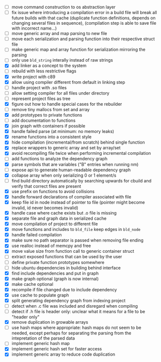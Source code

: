 - [ ] move command construction to os abstraction layer
- [ ] fix issue where introducing a compilation error in a build file will break all future builds with that cache (duplicate function definitions, depends on changing several files in sequence), (compilation step is able to save file with incorrect name...)
- [ ] move generic array and map parsing to new file
- [ ] move each serialization and parsing function into their respective struct file
- [ ] make generic map and array function for serialization mirroring the parsing
- [ ] only use `bld_string` interally instead of raw strings
- [x] add linker as a concept to the system
- [ ] rebuild with less restrictive flags
- [x] write project with c89
- [x] allow using compiler different from default in linking step
- [ ] handle project with .so files
- [ ] allow setting compiler for all files under directory
- [ ] represent project files as tree
- [x] figure out how to handle special cases for the rebuilder
- [ ] remove tiny mallocs from set and array
- [x] add prototypes to private functions
- [ ] add documentation to functions
- [x] join graph with containers if possible
- [x] handle failed parse (at minimum: no memory leaks)
- [x] rename functions into a consistent style
- [x] hide compilation (incremental/from scratch) behind single function
- [x] replace wrappers to generic array and set by array/set
- [x] avoid recompiling file twice when performing incremental compilation
- [ ] add functions to analyze the dependency graph
- [x] parse symbols that are variables ("B" entries when running nm)
- [ ] expose api to generate human-readable dependency graph
- [x] collapse array when only serializing 0 or 1 element/s
- [ ] find build directory automatically by searching upwards for cbuild and verify that correct files are present
- [x] use prefix on functions to avoid collisions
- [x] handle forward declarations of compiler associated with file
- [x] keep file id in node instead of pointer to file (pointer might become invalid, id never becomes invalid)
- [x] handle case where cache exists but .o file is missing
- [x] separate file and graph data in serialized cache
- [x] move compilation of project to different file
- [x] move functions and includes to `bld_file` keep edges in `bld_node`
- [x] handle failed compilation
- [x] make sure no path separator is passed when removing file ending
- [x] use realloc instead of memcpy and free
- [x] move value size from function call to generic container struct
- [ ] extract exposed functions that can be used by the user
- [ ] define private function prototypes somewhere
- [ ] hide ubuntu dependencies in building behind interface
- [x] find include dependencies and put in graph
- [x] make graph optional (graph is now internal)
- [x] make cache optional
- [x] recompile if file changed due to include dependency
- [x] use cache to populate graph
- [x] split generating dependency graph from indexing project
- [ ] detect when .c file was included and disregard when compiling
- [ ] detect if .h file is header only: unclear what it means for a file to be "header only"
- [x] remove duplication in growable arrays
- [ ] use hash maps where appropriate: hash maps do not seem to be needed, except perhaps for separating the parsing from the intepretation of the parsed data
- [ ] implement generic hash map
- [x] implement generic hash set for faster access
- [x] implement generic array to reduce code duplication
